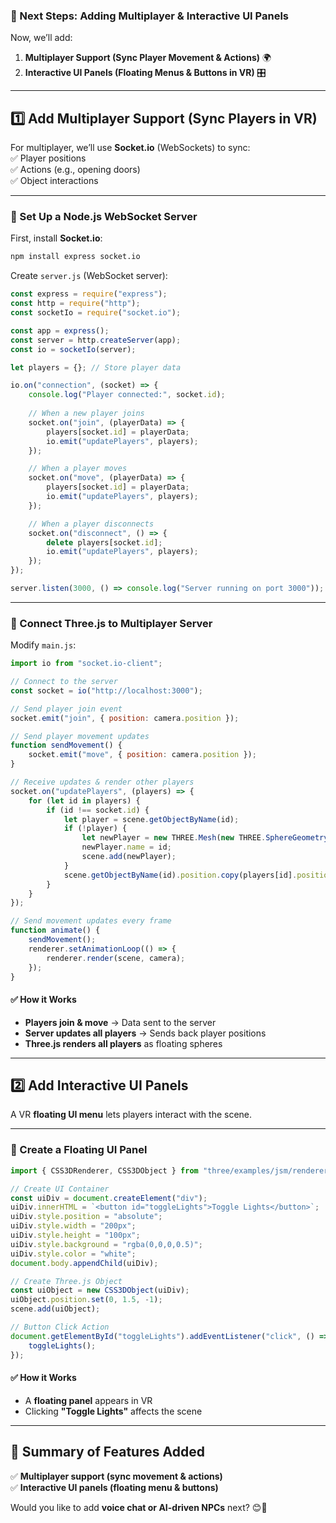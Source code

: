### **🚀 Next Steps: Adding Multiplayer & Interactive UI Panels**  
Now, we’ll add:  
1. **Multiplayer Support (Sync Player Movement & Actions)** 🌍  
2. **Interactive UI Panels (Floating Menus & Buttons in VR)** 🎛️  

---

## **1️⃣ Add Multiplayer Support (Sync Players in VR)**  
For multiplayer, we’ll use **Socket.io** (WebSockets) to sync:  
✅ Player positions  
✅ Actions (e.g., opening doors)  
✅ Object interactions  

---

### **📌 Set Up a Node.js WebSocket Server**
First, install **Socket.io**:  
```bash
npm install express socket.io
```

Create `server.js` (WebSocket server):  
```javascript
const express = require("express");
const http = require("http");
const socketIo = require("socket.io");

const app = express();
const server = http.createServer(app);
const io = socketIo(server);

let players = {}; // Store player data

io.on("connection", (socket) => {
    console.log("Player connected:", socket.id);
    
    // When a new player joins
    socket.on("join", (playerData) => {
        players[socket.id] = playerData;
        io.emit("updatePlayers", players);
    });

    // When a player moves
    socket.on("move", (playerData) => {
        players[socket.id] = playerData;
        io.emit("updatePlayers", players);
    });

    // When a player disconnects
    socket.on("disconnect", () => {
        delete players[socket.id];
        io.emit("updatePlayers", players);
    });
});

server.listen(3000, () => console.log("Server running on port 3000"));
```

---

### **📌 Connect Three.js to Multiplayer Server**
Modify `main.js`:  
```javascript
import io from "socket.io-client";

// Connect to the server
const socket = io("http://localhost:3000");

// Send player join event
socket.emit("join", { position: camera.position });

// Send player movement updates
function sendMovement() {
    socket.emit("move", { position: camera.position });
}

// Receive updates & render other players
socket.on("updatePlayers", (players) => {
    for (let id in players) {
        if (id !== socket.id) {
            let player = scene.getObjectByName(id);
            if (!player) {
                let newPlayer = new THREE.Mesh(new THREE.SphereGeometry(0.3), new THREE.MeshBasicMaterial({ color: 0x0000ff }));
                newPlayer.name = id;
                scene.add(newPlayer);
            }
            scene.getObjectByName(id).position.copy(players[id].position);
        }
    }
});

// Send movement updates every frame
function animate() {
    sendMovement();
    renderer.setAnimationLoop(() => {
        renderer.render(scene, camera);
    });
}
```

#### **✅ How it Works**
- **Players join & move** → Data sent to the server  
- **Server updates all players** → Sends back player positions  
- **Three.js renders all players** as floating spheres  

---

## **2️⃣ Add Interactive UI Panels**
A VR **floating UI menu** lets players interact with the scene.  

---

### **📌 Create a Floating UI Panel**
```javascript
import { CSS3DRenderer, CSS3DObject } from "three/examples/jsm/renderers/CSS3DRenderer.js";

// Create UI Container
const uiDiv = document.createElement("div");
uiDiv.innerHTML = `<button id="toggleLights">Toggle Lights</button>`;
uiDiv.style.position = "absolute";
uiDiv.style.width = "200px";
uiDiv.style.height = "100px";
uiDiv.style.background = "rgba(0,0,0,0.5)";
uiDiv.style.color = "white";
document.body.appendChild(uiDiv);

// Create Three.js Object
const uiObject = new CSS3DObject(uiDiv);
uiObject.position.set(0, 1.5, -1);
scene.add(uiObject);

// Button Click Action
document.getElementById("toggleLights").addEventListener("click", () => {
    toggleLights();
});
```

#### **✅ How it Works**
- A **floating panel** appears in VR  
- Clicking **"Toggle Lights"** affects the scene  

---

## **🚀 Summary of Features Added**
✅ **Multiplayer support (sync movement & actions)**  
✅ **Interactive UI panels (floating menu & buttons)**  

Would you like to add **voice chat or AI-driven NPCs** next? 😊🚀